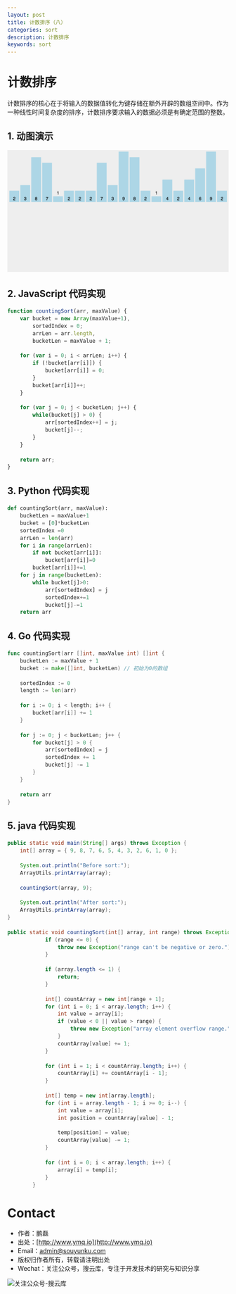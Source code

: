 ```yaml
---
layout: post
title: 计数排序（八）
categories: sort
description: 计数排序
keywords: sort
---
```


# 计数排序

计数排序的核心在于将输入的数据值转化为键存储在额外开辟的数组空间中。作为一种线性时间复杂度的排序，计数排序要求输入的数据必须是有确定范围的整数。

## 1. 动图演示

![动图演示](/images/2017/sort/res/countingSort.gif)


## 2. JavaScript 代码实现

```js
function countingSort(arr, maxValue) {
    var bucket = new Array(maxValue+1),
        sortedIndex = 0;
        arrLen = arr.length,
        bucketLen = maxValue + 1;

    for (var i = 0; i < arrLen; i++) {
        if (!bucket[arr[i]]) {
            bucket[arr[i]] = 0;
        }
        bucket[arr[i]]++;
    }

    for (var j = 0; j < bucketLen; j++) {
        while(bucket[j] > 0) {
            arr[sortedIndex++] = j;
            bucket[j]--;
        }
    }

    return arr;
}
```

## 3. Python 代码实现


```python
def countingSort(arr, maxValue):
    bucketLen = maxValue+1
    bucket = [0]*bucketLen
    sortedIndex =0
    arrLen = len(arr)
    for i in range(arrLen):
        if not bucket[arr[i]]:
            bucket[arr[i]]=0
        bucket[arr[i]]+=1
    for j in range(bucketLen):
        while bucket[j]>0:
            arr[sortedIndex] = j
            sortedIndex+=1
            bucket[j]-=1
    return arr
```

## 4. Go 代码实现

```go
func countingSort(arr []int, maxValue int) []int {
	bucketLen := maxValue + 1
	bucket := make([]int, bucketLen) // 初始为0的数组

	sortedIndex := 0
	length := len(arr)

	for i := 0; i < length; i++ {
		bucket[arr[i]] += 1
	}

	for j := 0; j < bucketLen; j++ {
		for bucket[j] > 0 {
			arr[sortedIndex] = j
			sortedIndex += 1
			bucket[j] -= 1
		}
	}

	return arr
}
```

## 5. java 代码实现

``` java
public static void main(String[] args) throws Exception {  
    int[] array = { 9, 8, 7, 6, 5, 4, 3, 2, 6, 1, 0 };  

    System.out.println("Before sort:");  
    ArrayUtils.printArray(array);  

    countingSort(array, 9);  

    System.out.println("After sort:");  
    ArrayUtils.printArray(array);  
}  
	
public static void countingSort(int[] array, int range) throws Exception {  
            if (range <= 0) {  
                throw new Exception("range can't be negative or zero.");  
            }  
  
            if (array.length <= 1) {  
                return;  
            }  
  
            int[] countArray = new int[range + 1];  
            for (int i = 0; i < array.length; i++) {  
                int value = array[i];  
                if (value < 0 || value > range) {  
                    throw new Exception("array element overflow range.");  
                }  
                countArray[value] += 1;  
            }  
  
            for (int i = 1; i < countArray.length; i++) {  
                countArray[i] += countArray[i - 1];  
            }  
  
            int[] temp = new int[array.length];  
            for (int i = array.length - 1; i >= 0; i--) {  
                int value = array[i];  
                int position = countArray[value] - 1;  
  
                temp[position] = value;  
                countArray[value] -= 1;  
            }  
  
            for (int i = 0; i < array.length; i++) {  
                array[i] = temp[i];  
            }  
        }  
```


# Contact

 - 作者：鹏磊  
 - 出处：[http://www.ymq.io](http://www.ymq.io)  
 - Email：[admin@souyunku.com](admin@souyunku.com)  
 - 版权归作者所有，转载请注明出处
 - Wechat：关注公众号，搜云库，专注于开发技术的研究与知识分享
 
![关注公众号-搜云库](http://www.ymq.io/images/souyunku.png "搜云库")